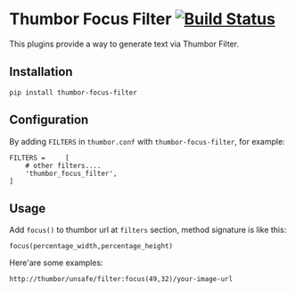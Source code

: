 Thumbor Focus Filter 
[![Build Status](https://travis-ci.org/sport1online/thumbor-focus-filter.svg?branch=master)](https://travis-ci.org/sport1online/thumbor-focus-filter)
===

This plugins provide a way to generate text via Thumbor Filter.

## Installation
`pip install thumbor-focus-filter`

## Configuration

By adding `FILTERS` in `thumbor.conf` with `thumbor-focus-filter`, for example:
```
FILTERS =     [
    # other filters....
    'thumbor_focus_filter',
]
```

## Usage
Add `focus()` to thumbor url at `filters` section, method signature is like this:

`focus(percentage_width,percentage_height)`

Here'are some examples:
```
http://thumbor/unsafe/filter:focus(49,32)/your-image-url
```
